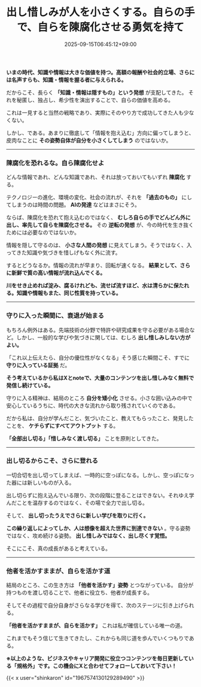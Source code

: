 ﻿---
title: "出し惜しみが人を小さくする。自らの手で、自らを陳腐化させる勇気を持て"
date: 2025-09-15T06:45:12+09:00
draft: false
---

**いまの時代、知識や情報は大きな価値を持つ。高額の報酬や社会的立場、さらには名声すらも、知識・情報を握る者に与えられる。**

だからこそ、長らく **「知識・情報は隠すもの」という発想** が支配してきた。
それを秘匿し、独占し、希少性を演出することで、自らの価値を高める。

これは一見すると当然の戦略であり、実際にそのやり方で成功してきた人も少なくない。

しかし、である。あまりに徹底して「情報を抱え込む」方向に偏ってしまうと、皮肉なことに **その姿勢自体が自分を小さくしてしまう** のではないか。




---



### 陳腐化を恐れるな。自ら陳腐化せよ

どんな情報であれ、どんな知識であれ、それは放っておいてもいずれ **陳腐化** する。

テクノロジーの進化、環境の変化、社会の流れが、それを **「過去のもの」** にしてしまうのは時間の問題。 **AIの発達** などはまさにそう。



ならば、陳腐化を恐れて抱え込むのではなく、 **むしろ自らの手でどんどん外に出し、率先して自らを陳腐化させる。** その **逆転の発想** が、今の時代を生き抜くためには必要なのではないか。

情報を隠して守るのは、 **小さな人間の発想** に見えてしまう。そうではなく、入ってきた知識や気づきを惜しげもなく外に流す。

するとどうなるか。情報の流れが早まり、回転が速くなる。 **結果として、さらに新鮮で質の高い情報が流れ込んでくる。**



**川をせき止めれば淀み、腐るけれども、流せば流すほど、水は清らかに保たれる。知識や情報もまた、同じ性質を持っている。**



---



### 守りに入った瞬間に、衰退が始まる

もちろん例外はある。先端技術の分野で特許や研究成果を守る必要がある場合など。しかし、一般的な学びや気づきに関しては、むしろ **出し惜しみしない方がよい。**

「これ以上伝えたら、自分の優位性がなくなる」そう感じた瞬間こそ、すでに **守りに入っている証拠** だ。

**そう考えているから私はXとnoteで、大量のコンテンツを出し惜しみなく無料で発信し続けている。**



守りに入る精神は、結局のところ **自分を矮小化** させる。小さな囲い込みの中で安心しているうちに、時代の大きな流れから取り残されていくのである。

だから私は、自分が学んだこと、気づいたこと、教えてもらったこと、発見したことを、 **ケチらずにすべてアウトプット** する。

 **「全部出し切る」「惜しみなく渡し切る」** ことを原則としてきた。



---



### 出し切るからこそ、さらに登れる



一切合切を出し切ってしまえば、一時的に空っぽになる。しかし、空っぽになった器には新しいものが入る。

出し切らずに抱え込んでいる限り、次の段階に登ることはできない。それゆえ学んだことを温存するのではなく、その場で全力で出し切る。

そして、 **出し切ったうえでさらに新しい学びを取りに行く。**

**この繰り返しによってしか、人は想像を超えた世界に到達できない** 。守る姿勢ではなく、攻め続ける姿勢。 **出し惜しみではなく、出し尽くす覚悟。** 

そこにこそ、真の成長があると考えている。



---



### 他者を活かすままが、自らを活かす道



結局のところ、この生き方は **「他者を活かす」姿勢** とつながっている。
自分が持つものを渡し切ることで、他者に役立ち、他者が成長する。

そしてその過程で自分自身がさらなる学びを得て、次のステージに引き上げられる。

**「他者を活かすままが、自らを活かす」** これは私が確信している唯一の道。

これまでもそう信じて生きてきたし、これからも同じ道を歩んでいくつもりである。



**※以上のような、ビジネスやキャリア開発に役立つコンテンツを毎日更新している「規格外」です。この機会にXと合わせてフォローしておいて下さい！**



{{< x user="shinkaron" id="1967574130129289490" >}}